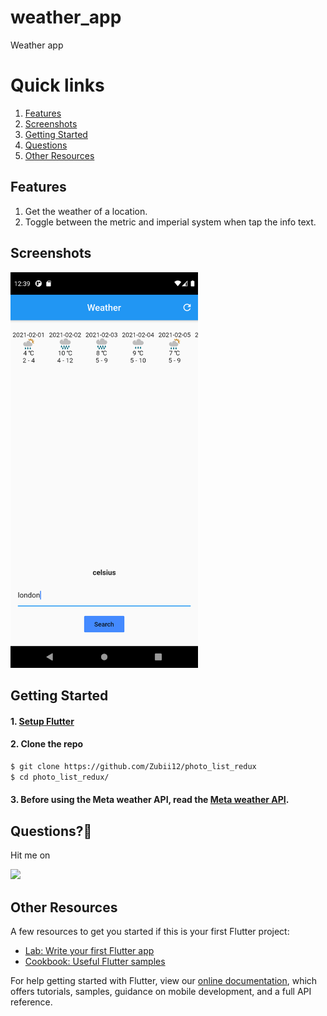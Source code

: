 # weather_app

Weather app

# Quick links

1. [Features](#features)
2. [Screenshots](#screenshots)
3. [Getting Started](#getting-started)
4. [Questions](#questions)
5. [Other Resources](#other-resources)

## Features

1. Get the weather of a location.
2. Toggle between the metric and imperial system when tap the info text.

## Screenshots

<img src="https://github.com/Zubii12/weather_app/blob/master/Screenshot_1612219200.png" width="300">

## Getting Started

#### 1. [Setup Flutter](https://flutter.io/setup/)

#### 2. Clone the repo

```sh
$ git clone https://github.com/Zubii12/photo_list_redux
$ cd photo_list_redux/
```

#### 3. Before using the Meta weather API, read the [Meta weather API](https://www.metaweather.com/api/).

## Questions?🤔

Hit me on

<a href="https://www.linkedin.com/in/zubii12/"><img src="https://www.flaticon.com/svg/static/icons/svg/174/174857.svg" width="40"></a>

## Other Resources

A few resources to get you started if this is your first Flutter project:

- [Lab: Write your first Flutter app](https://flutter.dev/docs/get-started/codelab)
- [Cookbook: Useful Flutter samples](https://flutter.dev/docs/cookbook)

For help getting started with Flutter, view our
[online documentation](https://flutter.dev/docs), which offers tutorials, samples, guidance on mobile development, and a
full API reference.
